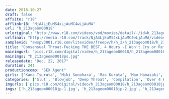 ```yaml
---
date: 2018-10-27
draft: false
affsite: "r18"
afflinkr18: "NjA4LjEuMS4xLjAuMC4wLjAuMA"
url: "h_213ageom00018"
urloriginal: "http://www.r18.com/videos/vod/movies/detail/-/id=h_213ageom00018"
urlfinal: "http://media.r18.com/track/NjA4LjEuMS4xLjAuMC4wLjAuMA/videos/vod/movies/detail/-/id=h_213ageom00018"
samplevid: "awspv3001.r18.com/litevideo/freepv/h/h_2/h_213ageom018/h_213ageom018_dmb_w.mp4"
title: "Consensual Throat-Fucking THE BEST, 4 Hours -I Won't Cry or Refuse. Every Dick is Mine to Deepthroat-"
mainimgurl: "pics.r18.com/digital/video/h_213ageom00018/h_213ageom00018ps.jpg"
mainimgs: "h_213ageom00018ps.jpg"
releasedate: "Dec. 22, 2017"
duration: 241
productioncomp: "SEX Agent"
girls: ['Kana Tsuruta', 'Miki Sunohara', 'Mao Kurata', 'Mao Hamasaki', 'Aimi Yoshikawa', 'Mayu Yuki', 'Airi Sato', 'Kaho Shibuya', 'Mizuna Wakatsuki', 'Aki Sasaki']
categories: ['Slut', 'Blowjob', 'Deep Throat', 'Compilation', 'Over 4 Hours', 'Hi-Def']
imgurls: ['pics.r18.com/digital/video/h_213ageom00018/h_213ageom00018jp-1.jpg', 'pics.r18.com/digital/video/h_213ageom00018/h_213ageom00018jp-2.jpg', 'pics.r18.com/digital/video/h_213ageom00018/h_213ageom00018jp-3.jpg', 'pics.r18.com/digital/video/h_213ageom00018/h_213ageom00018jp-4.jpg', 'pics.r18.com/digital/video/h_213ageom00018/h_213ageom00018jp-5.jpg', 'pics.r18.com/digital/video/h_213ageom00018/h_213ageom00018jp-6.jpg', 'pics.r18.com/digital/video/h_213ageom00018/h_213ageom00018jp-7.jpg', 'pics.r18.com/digital/video/h_213ageom00018/h_213ageom00018jp-8.jpg', 'pics.r18.com/digital/video/h_213ageom00018/h_213ageom00018jp-9.jpg', 'pics.r18.com/digital/video/h_213ageom00018/h_213ageom00018jp-10.jpg', 'pics.r18.com/digital/video/h_213ageom00018/h_213ageom00018jp-11.jpg', 'pics.r18.com/digital/video/h_213ageom00018/h_213ageom00018jp-12.jpg', 'pics.r18.com/digital/video/h_213ageom00018/h_213ageom00018jp-13.jpg', 'pics.r18.com/digital/video/h_213ageom00018/h_213ageom00018jp-14.jpg', 'pics.r18.com/digital/video/h_213ageom00018/h_213ageom00018jp-15.jpg', 'pics.r18.com/digital/video/h_213ageom00018/h_213ageom00018jp-16.jpg', 'pics.r18.com/digital/video/h_213ageom00018/h_213ageom00018jp-17.jpg', 'pics.r18.com/digital/video/h_213ageom00018/h_213ageom00018jp-18.jpg', 'pics.r18.com/digital/video/h_213ageom00018/h_213ageom00018jp-19.jpg', 'pics.r18.com/digital/video/h_213ageom00018/h_213ageom00018jp-20.jpg']
imgs: ['h_213ageom00018jp-1.jpg', 'h_213ageom00018jp-2.jpg', 'h_213ageom00018jp-3.jpg', 'h_213ageom00018jp-4.jpg', 'h_213ageom00018jp-5.jpg', 'h_213ageom00018jp-6.jpg', 'h_213ageom00018jp-7.jpg', 'h_213ageom00018jp-8.jpg', 'h_213ageom00018jp-9.jpg', 'h_213ageom00018jp-10.jpg', 'h_213ageom00018jp-11.jpg', 'h_213ageom00018jp-12.jpg', 'h_213ageom00018jp-13.jpg', 'h_213ageom00018jp-14.jpg', 'h_213ageom00018jp-15.jpg', 'h_213ageom00018jp-16.jpg', 'h_213ageom00018jp-17.jpg', 'h_213ageom00018jp-18.jpg', 'h_213ageom00018jp-19.jpg', 'h_213ageom00018jp-20.jpg']
---
```

